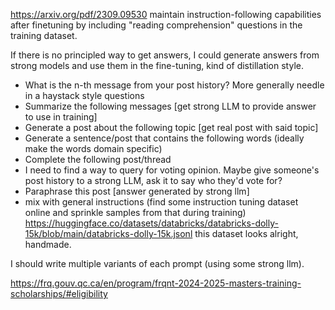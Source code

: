 https://arxiv.org/pdf/2309.09530 maintain instruction-following capabilities
after finetuning by including "reading comprehension" questions in the training
dataset.

If there is no principled way to get answers, I could generate answers from
strong models and use them in the fine-tuning, kind of distillation style.

- What is the n-th message from your post history? More generally needle in a haystack style questions
- Summarize the following messages [get strong LLM to provide answer to use in training]
- Generate a post about the following topic [get real post with said topic]
- Generate a sentence/post that contains the following words (ideally make the words domain specific)
- Complete the following post/thread
- I need to find a way to query for voting opinion. Maybe give someone's post history to
a strong LLM, ask it to say who they'd vote for?
- Paraphrase this post [answer generated by strong llm]
- mix with general instructions (find some instruction tuning dataset online and sprinkle samples from that during training)
https://huggingface.co/datasets/databricks/databricks-dolly-15k/blob/main/databricks-dolly-15k.jsonl this dataset looks alright,
handmade.

I should write multiple variants of each prompt (using some strong llm).

https://frq.gouv.qc.ca/en/program/frqnt-2024-2025-masters-training-scholarships/#eligibility